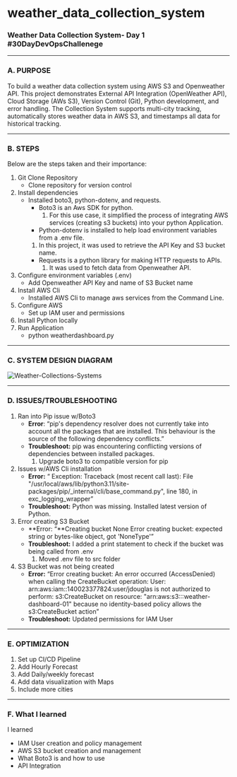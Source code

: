 # weather_data_collection_system

### **Weather Data Collection System- Day 1 \#30DayDevOpsChallenege**

---

### **A. PURPOSE**

To build a weather data collection system using AWS S3 and Openweather API. This project demonstrates External API Integration (OpenWeather API), Cloud Storage (AWs S3), Version Control (Git), Python development, and error handling. The Collection System supports multi-city tracking, automatically stores weather data in AWS S3, and timestamps all data for historical tracking. 

---

### **B. STEPS**

Below are the steps taken and their importance:

1. Git Clone Repository  
   * Clone repository for version control  
2. Install dependencies  
   * Installed boto3, python-dotenv, and requests.   
     * Boto3 is an Aws SDK for python.   
       1. For this use case, it simplified the process of integrating AWS services (creating s3 buckets) into your python Application.  
     *  Python-dotenv is installed to help load environment variables from a .env file.   
       1. In this project, it was used to retrieve the API Key and S3 bucket name.   
     * Requests is a python library for making HTTP requests to APIs.   
       1. It was used to fetch data from Openweather API.  
3. Configure environment variables (.env)  
   * Add Openweather API Key and name of S3 Bucket name  
4. Install AWS Cli  
   * Installed AWS Cli to manage aws services from the Command Line.   
5. Configure AWS  
   * Set up IAM user and permissions   
6. Install Python locally   
7. Run Application  
   * python weatherdashboard.py 

---

### **C. SYSTEM DESIGN DIAGRAM**

![Weather-Collections-Systems](https://github.com/user-attachments/assets/05e0ab25-1787-4dbb-b10c-bc0cdb0647f7)

---

### **D. ISSUES/TROUBLESHOOTING**

1. Ran into Pip issue w/Boto3   
   * **Error**: “pip's dependency resolver does not currently take into account all the packages that are installed. This behaviour is the source of the following dependency conflicts.”  
   * **Troubleshoot:** pip was encountering conflicting versions of dependencies between installed packages.   
     1. Upgrade boto3 to compatible version for pip   
2. Issues w/AWS Cli installation   
   * **Error:** “ Exception: Traceback (most recent call last): File "/usr/local/aws/lib/python3.11/site-packages/pip/\_internal/cli/base\_command.py", line 180, in exc\_logging\_wrapper”  
   * **Troubleshoot:** Python was missing. Installed latest version of Python.  
3. Error creating S3 Bucket  
   * **Error: “**Creating bucket None Error creating bucket: expected string or bytes-like object, got 'NoneType'”  
   * **Troubleshoot:** I added a print statement to check if the bucket was being called from .env  
     1. Moved .env file to src folder   
4. S3 Bucket was not being created   
   * **Error:** “Error creating bucket: An error occurred (AccessDenied) when calling the CreateBucket operation: User: arn:aws:iam::140023377824:user/jdouglas is not authorized to perform: s3:CreateBucket on resource: "arn:aws:s3:::weather-dashboard-01" because no identity-based policy allows the s3:CreateBucket action”  
   * **Troubleshoot:** Updated permissions for IAM User 

---

### **E. OPTIMIZATION**

1. Set up CI/CD Pipeline   
2. Add Hourly Forecast   
3. Add Daily/weekly forecast   
4. Add data visualization with Maps  
5. Include more cities

---

### **F.  What I learned**

I learned

*  IAM User creation and policy management  
* AWS S3 bucket creation and management   
* What Boto3 is and how to use   
* API Integration 
